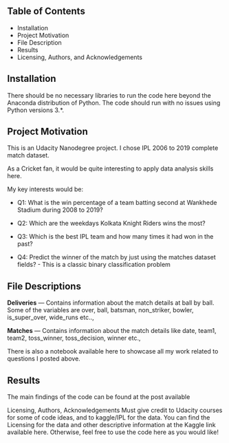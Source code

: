 ## Table of Contents
- Installation
- Project Motivation
- File Description
- Results
- Licensing, Authors, and Acknowledgements


## Installation
There should be no necessary libraries to run the code here beyond the Anaconda distribution of Python. The code should run with no issues using Python versions 3.*.

## Project Motivation
This is an Udacity Nanodegree project. I chose IPL 2006 to 2019 complete match dataset.

As a Cricket fan, it would be quite interesting to apply data analysis skills here.

My key interests would be:

  - Q1: What is the win percentage of a team batting second at Wankhede Stadium during 2008 to 2019? 

  - Q2: Which are the weekdays Kolkata Knight Riders wins the most?

  - Q3: Which is the best IPL team and how many times it had won in the past?  

  - Q4: Predict the winner of the match by just using the matches dataset fields? - This is a classic binary classification problem


## File Descriptions
**Deliveries** — Contains information about the match details at ball by ball. Some of the variables are over, ball, batsman, non_striker, bowler, is_super_over, wide_runs etc..,

**Matches** — Contains information about the match details like date, team1, team2, toss_winner, toss_decision, winner etc.,

There is also a notebook available here to showcase all my work related to questions I posted above.

## Results
The main findings of the code can be found at the post available

Licensing, Authors, Acknowledgements
Must give credit to Udacity courses for some of code ideas, and to kaggle/IPL for the data. You can find the Licensing for the data and other descriptive information at the Kaggle link available here. Otherwise, feel free to use the code here as you would like!
